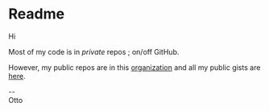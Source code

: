 # Readme

Hi

Most of my code is in *private* repos ; on/off GitHub. 

However, my public repos are in this 
[organization](https://github.com/og-pr) and all my public gists are [here](https://gist.github.com/ottograjeda/).

--  
Otto
